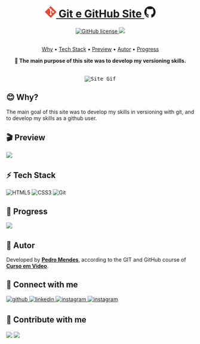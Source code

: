 <h1 align="center">
    <a href="#"> <img src="./imagens/git-logo.svg" alt="favico" height="30"></img> Git e GitHub Site <img src="./imagens/github-logo.svg" alt="favico" height="30"></a> 
</h1>

<div align="center">
<a href="https://github.com/Funnyzinho/Android-Site/blob/main/LICENSE"><img alt="GitHub license" src="https://img.shields.io/github/license/Funnyzinho/Android-Site?style=for-the-badge">&nbsp;<img src="https://img.shields.io/static/v1?label=Progress&message=100%&color=2FC3E0&style=for-the-badge"/>
</a></div>

<br>

<p align="center">
 <a href="#blush-why">Why</a> •
 <a href="#zap-tech-stack">Tech Stack</a> • 
 <a href="#clapper-preview">Preview</a> •
 <a href="#book-autor">Autor</a> • 
 <a href="#rocket-progress">Progress</a> 
</p>

<p align="center"><strong>🚀 The main purpose of this site was to develop my versioning skills.</strong></p>

<br>

<div align="center">
<kbd><img src="imagens/site.gif" alt="Site Gif"></img></kbd>
</div>

## :blush: **Why?**

<p>The main goal of this site was to develop my skills in versioning with git, and to develop my skills as a github user.</p>

## :clapper: **Preview**

 <a href="https://funnyzinho.github.io/Android-Site/android.html" target="_blank"><img src="https://img.shields.io/static/v1?label=Preview&message=Git e GitHub&color=3a0070&style=for-the-badge&logo=ghost"/></a> 

## :zap: **Tech Stack**

<img src="https://profilinator.rishav.dev/skills-assets/html5-original-wordmark.svg" alt="HTML5" height="40"/>&nbsp;<img src="https://profilinator.rishav.dev/skills-assets/css3-original-wordmark.svg" alt="CSS3" height="40"/>&nbsp;<img src="https://profilinator.rishav.dev/skills-assets/git-scm-icon.svg" alt="Git" height="32"/>

## :rocket: **Progress**

<img src="https://img.shields.io/static/v1?label=Progress&message=100%&color=2FC3E0&style=for-the-badge"/>

## :book: **Autor**

<p>Developed by <a href="https://github.com/funnyzinho"><strong>Pedro Mendes</strong></a>, according to the GIT and GitHub course of <a href="https: //www.cursoemvideo.com/"><strong>Curso em Video</strong></a>.</p>

## :handshake: **Connect with me**

<div align="left">
  <a href="https://github.com/funnyzinho" target="_blank">
    <img src=https://img.shields.io/badge/github-%2324292e.svg?&style=for-the-badge&logo=github&logoColor=white
      alt=github style="margin-bottom: 5px;" />
  </a>
  <a href="https://linkedin.com/in/pedro-mendes-5b5769220" target="_blank">
    <img src=https://img.shields.io/badge/linkedin-%231E77B5.svg?&style=for-the-badge&logo=linkedin&logoColor=white
      alt=linkedin style="margin-bottom: 5px;" />
  </a>
  <a href="https://instagram.com/eupedro_m" target="_blank">
    <img src=https://img.shields.io/badge/instagram-%23000000.svg?&style=for-the-badge&logo=instagram&logoColor=white
      alt=instagram style="margin-bottom: 5px;" />
  </a>
    <a href="https://mail.google.com/mail/u/0/#inbox?compose=CllgCHrdkpnTgKMCTbCtBhmPkvpzktZWcFzhpwwqhQFwFmHJLhFNcDlsPtqxHwPslrKzgVhPFVV" target="_blank">
    <img src=https://img.shields.io/badge/Gmail-D14836?style=for-the-badge&logo=gmail&logoColor=white
      alt=instagram style="margin-bottom: 5px;" />
  </a>
</div>

## :money_with_wings: **Contribute with me**

<div align="left">
  <a href="https://paypal.me/funny.pv412@gmail.com" target="_blank" style="display: inline-block;">
    <img src="https://img.shields.io/badge/Donate-PayPal-blue.svg?style=flat-square" align="center" />
  </a>
  <a href="https://www.buymeacoffee.com/pedromendes" target="_blank" style="display: inline-block;">
    <img src="https://img.shields.io/badge/Donate-Buy%20Me%20A%20Coffee-orange.svg?style=flat-square" align="center" />
  </a></div>

